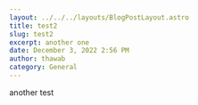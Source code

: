 ```yaml
---
layout: ../../../layouts/BlogPostLayout.astro
title: test2
slug: test2
excerpt: another one
date: December 3, 2022 2:56 PM
author: thawab
category: General
---
```

another test